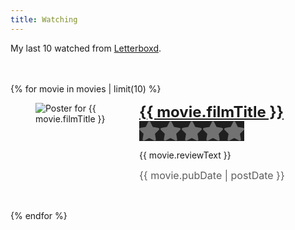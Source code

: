 ```yaml
---
title: Watching
---
```


<style>
  .reviews {
    margin-block-start: 3rem;
    list-style: none;
    padding: 0;
    img {
      max-width: 150px;
    }
    li {
      margin-block-end: 2rem;
    }
    figure {
      display: flex;
      align-items: flex-start;
      gap: 1rem;
    }
    h2 {
      margin: 0;
      font-size: 1.5rem;
    }
    time {
      font-size: 1rem;
      opacity: .7;
    }
  }
</style>

<p>My last 10 watched from <a href="https://letterboxd.com/peruvianidol">Letterboxd</a>.</p>

<ul class="reviews">
{% for movie in movies | limit(10) %}
<li>
  <figure>
    <img src="{{ movie.posterUrl }}" alt="Poster for {{ movie.filmTitle }}">
    <figcaption>
      <h2><a href="{{ movie.link }}">{{ movie.filmTitle }}</a></h2>
      <div class="rating">
        <meter min="0" max="5" value="{{ movie.memberRating }}">{{ movie.memberRating }} out of 5 stars</meter>
      </div>
      <p>{{ movie.reviewText }}</p>
      <p><time datetime="{{ movie.pubDate }}">{{ movie.pubDate | postDate }}</time></p>
    </figcaption>
  </figure>
</li>
{% endfor %}
</ul>

<style>
  .rating {
    --background-color:rgb(114, 114, 115);
    --icon-color: #00e054;
    --height: 32px;
    --aspect-ratio: 168/32;
    --background-size: 34px 32px;
    aspect-ratio: var(--aspect-ratio);
    height: var(--height);
    position: relative;
  }
  .rating ::-moz-meter-bar {
    background: none;
    background-color: var(--icon-color);
  }
  .rating ::-webkit-meter-bar {
    background: var(--background-color);
    border: 0;
    border-radius: 0;
    height: var(--height);
  }
  .rating ::-webkit-meter-optimum-value {
    background: var(--icon-color);
  }
  .rating meter {
    position: absolute;
    inset: 0;
    background: none;
    background-color: var(--background-color);
    height: var(--height);
    width: auto;
  }
  .rating:after {
    content: "";
    display: block;
    position: absolute;
    inset: 0;
    background-image: url("data:image/svg+xml,%3Csvg xmlns='http://www.w3.org/2000/svg' viewBox='0 0 17 16'%3E%3Cpath d='M17 0v16H0V0h17ZM8.87.788a.97.97 0 0 0-1.745 0L5.177 4.796l-4.351.643a.967.967 0 0 0-.779.657.974.974 0 0 0 .24.991l3.157 3.124-.746 4.415a.974.974 0 0 0 1.415 1.018l3.888-2.076 3.887 2.076a.971.971 0 0 0 1.415-1.018l-.748-4.415 3.157-3.124a.968.968 0 0 0-.539-1.648l-4.354-.643L8.87.788Z' fill='%231f1f1f'/%3E%3C/svg%3E");
    background-repeat: repeat-x;
    background-size: var(--background-size);
  }
</style>